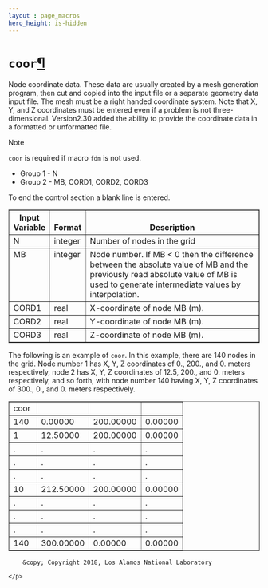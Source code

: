 ```yaml
---
layout : page_macros
hero_height: is-hidden
---
```




<h1><code class="docutils literal notranslate"><span class="pre">coor</span></code><a class="headerlink" href="#coor" title="Permalink to this headline">¶</a></h1>
<p>Node coordinate data. These data are usually created by a mesh generation program, then cut and copied into the input file or a separate geometry data input file. The mesh must be a right handed coordinate system. Note that X, Y, and Z coordinates must be entered even if a problem is not three-dimensional. Version2.30 added the ability to provide the coordinate data in a formatted or unformatted file.</p>
<div class="admonition note">
<p class="first admonition-title">Note</p>
<p class="last"><code class="docutils literal notranslate"><span class="pre">coor</span></code> is required if macro <code class="docutils literal notranslate"><span class="pre">fdm</span></code> is not used.</p>
</div>
<ul class="simple">
<li>Group 1 - N</li>
<li>Group 2 - MB, CORD1, CORD2, CORD3</li>
</ul>
<p>To end the control section a blank line is entered.</p>
<table border="1" class="docutils">
<colgroup>
<col width="8%" />
<col width="4%" />
<col width="88%" />
</colgroup>
<thead valign="bottom">
<tr class="row-odd"><th class="head">Input Variable</th>
<th class="head">Format</th>
<th class="head">Description</th>
</tr>
</thead>
<tbody valign="top">
<tr class="row-even"><td>N</td>
<td>integer</td>
<td>Number of nodes in the grid</td>
</tr>
<tr class="row-odd"><td>MB</td>
<td>integer</td>
<td>Node number. If MB &lt; 0 then the difference between the absolute value of MB and the previously read absolute value of MB is used to generate intermediate values by interpolation.</td>
</tr>
<tr class="row-even"><td>CORD1</td>
<td>real</td>
<td>X-coordinate of node MB (m).</td>
</tr>
<tr class="row-odd"><td>CORD2</td>
<td>real</td>
<td>Y-coordinate of node MB (m).</td>
</tr>
<tr class="row-even"><td>CORD3</td>
<td>real</td>
<td>Z-coordinate of node MB (m).</td>
</tr>
</tbody>
</table>
<p>The following is an example of <code class="docutils literal notranslate"><span class="pre">coor</span></code>. In this example, there are 140 nodes in the grid. Node number 1 has X, Y, Z coordinates of 0., 200., and 0. meters respectively, node 2 has X, Y, Z coordinates of 12.5, 200., and 0. meters respectively, and so forth, with node number 140 having X, Y, Z coordinates of 300., 0., and 0. meters respectively.</p>
<table border="1" class="docutils">
<colgroup>
<col width="16%" />
<col width="30%" />
<col width="30%" />
<col width="24%" />
</colgroup>
<tbody valign="top">
<tr class="row-odd"><td>coor</td>
<td>&#160;</td>
<td>&#160;</td>
<td>&#160;</td>
</tr>
<tr class="row-even"><td>140</td>
<td>0.00000</td>
<td>200.00000</td>
<td>0.00000</td>
</tr>
<tr class="row-odd"><td>1</td>
<td>12.50000</td>
<td>200.00000</td>
<td>0.00000</td>
</tr>
<tr class="row-even"><td>.</td>
<td>.</td>
<td>.</td>
<td>.</td>
</tr>
<tr class="row-odd"><td>.</td>
<td>.</td>
<td>.</td>
<td>.</td>
</tr>
<tr class="row-even"><td>.</td>
<td>.</td>
<td>.</td>
<td>.</td>
</tr>
<tr class="row-odd"><td>10</td>
<td>212.50000</td>
<td>200.00000</td>
<td>0.00000</td>
</tr>
<tr class="row-even"><td>.</td>
<td>.</td>
<td>.</td>
<td>.</td>
</tr>
<tr class="row-odd"><td>.</td>
<td>.</td>
<td>.</td>
<td>.</td>
</tr>
<tr class="row-even"><td>.</td>
<td>.</td>
<td>.</td>
<td>.</td>
</tr>
<tr class="row-odd"><td>140</td>
<td>300.00000</td>
<td>0.00000</td>
<td>0.00000</td>
</tr>
</tbody>
</table>
  <div role="contentinfo">
    <p>
        
        &copy; Copyright 2018, Los Alamos National Laboratory

    </p>
  </div>